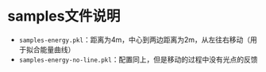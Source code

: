 # samples文件说明

- `samples-energy.pkl`：距离为4m，中心到两边距离为2m，从左往右移动（用于拟合能量曲线）
- `samples-energy-no-line.pkl`：配置同上，但是移动的过程中没有光点的反馈